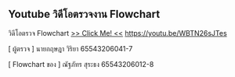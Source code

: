## Youtube วิดีโอตรวจงาน Flowchart

วิดีโอตรวจ Flowchart
[>> Click Me! <<](https://youtu.be/WBTN26sJTes "วิดีโอตรวจ Flowchart")
https://youtu.be/WBTN26sJTes

<p>[ ผู้ตรวจ ] นายกฤษฎา วิริยา 65543206041-7</p>
<p>[ Flowchart ของ ] ณัฐภัทร สุระธง 65543206012-8</p>
